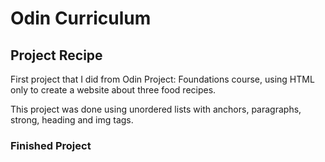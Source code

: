 # Odin Curriculum

## Project Recipe

First project that I did from Odin Project: Foundations course, using HTML only to create a website about three food recipes.

This project was done using unordered lists with anchors, paragraphs, strong, heading and img tags.

### Finished Project
